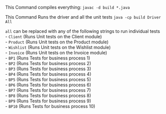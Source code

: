 This Command compiles everything:
    `javac -d build *.java`

This Command Runs the driver and all the unit tests
    `java -cp build Driver All`

`all` can be replaced with any of the following strings to run individual tests  
     - `Client`     (Runs Unit tests on the Client module)  <br>
     - `Product`    (Runs Unit tests on the Product module)  <br>
     - `Wishlist`   (Runs Unit tests on the Wishlist module)  <br>
     - `Invoice`    (Runs Unit tests on the Invoice module)  <br>
     - `BP1`        (Runs Tests for business process 1)  <br>
     - `BP2`        (Runs Tests for business process 2)  <br>
     - `BP3`        (Runs Tests for business process 3)  <br>
     - `BP4`        (Runs Tests for business process 4)  <br>
     - `BP5`        (Runs Tests for business process 5)  <br>
     - `BP6`        (Runs Tests for business process 6)  <br>
     - `BP7`        (Runs Tests for business process 7)  <br>
     - `BP8`        (Runs Tests for business process 8)  <br>
     - `BP9`        (Runs Tests for business process 9)  <br>
     - `BP10`       (Runs Tests for business process 10)  <br>